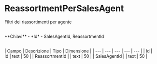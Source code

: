 # ReassortmentPerSalesAgent
Filtri dei riassortimenti per agente

<br>
**Chiavi**
- *Id*
- SalesAgentId, ReassortmentId
<br><br>

| Campo | Descrizione | Tipo | Dimensione | 
| --- | --- | --- | --- | --- |
| Id | Id | text | 50 |
| ReassortmentId |  | text | 50 |
| SalesAgentId |  | text | 50 |

